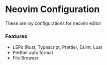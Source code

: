 # Neovim Configuration

These are my configurations for neovim editor

### Features
- LSPs (Rust, Typescript, Prettier, Eslint, Lua)
- Prettier auto format
- File Browser
